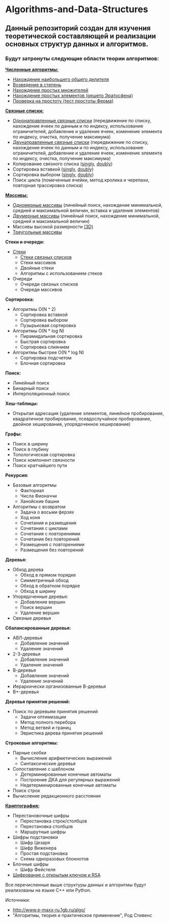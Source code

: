 # Algorithms-and-Data-Structures

## Данный репозиторий создан для изучения теоретической составляющей и реализации основных структур данных и алгоритмов.
### Будут затронуты следующие области теории алгоритмов:
**[Численные алгоритмы:](./numerical_algorithms)**
  * [Нахождение наибольшего общего делителя](./numerical_algorithms/gcd.cpp)
  * [Возведение в степень](./numerical_algorithms/exponentiation.cpp)
  * [Нахождение простых множителей](./numerical_algorithms/prime_factors_find.cpp)
  * [Нахождение простых элементов (решето Эратосфена)](./numerical_algorithms/sieve_of_eratosthenes.cpp)
  * [Проверка на простоту (тест простоты Ферма)](./numerical_algorithms/prime_check)

**[Связные списки:](./linked_lists)**
  * [Однонаправленные связные списки](./linked_lists/singly_list.cpp) (передвижение по списку, нахождение ячеек по данным и по индексу, использование ограничителей, добавление и удаление ячеек, изменение элемента по индексу, очистка, получение максимума)
  * [Двунаправленные связные списки](./linked_lists/doubly_list.cpp) (передвижение по списку, нахождение ячеек по данным и по индексу, использование ограничителей, добавление и удаление ячеек, изменение элемента по индексу, очистка, получение максимума)
  * Копирование связного списка ([singly](https://github.com/GermanYakimov/Algorithms-and-Data-Structures/blob/master/linked_lists/singly_list.cpp#L195), [doubly](https://github.com/GermanYakimov/Algorithms-and-Data-Structures/blob/master/linked_lists/doubly_list.cpp#L215))
  * Сортировка вставкой ([singly](https://github.com/GermanYakimov/Algorithms-and-Data-Structures/blob/master/linked_lists/singly_list.cpp#L205), [doubly](https://github.com/GermanYakimov/Algorithms-and-Data-Structures/blob/master/linked_lists/doubly_list.cpp#L225))
  * Сортировка выбором ([singly](https://github.com/GermanYakimov/Algorithms-and-Data-Structures/blob/master/linked_lists/singly_list.cpp#L244), [doubly](https://github.com/GermanYakimov/Algorithms-and-Data-Structures/blob/master/linked_lists/doubly_list.cpp#L263))
  * Поиск цикла (помеченные ячейки, метод кролика и черепахи, повторная трассировка списка)

**[Массивы:](./arrays)**
  * [Одномерные массивы](./arrays/1d_array.cpp) (линейный поиск, нахождение минимальной, средней и максимальной величин, вставка и удаление элементов)
  * [Двумерные массивы](./arrays/2d_array.cpp) (линейный поиск, нахождение минимальной, средней и максимальной величин)
  * Массивы высокой размерности [(3D)](./arrays/3d_array.cpp)
  * [Треугольные массивы](./arrays/triangular_array.cpp)

**Стеки и очереди:**
  * [Стеки](./stacks)
    * [Стеки связных списков](./stacks/Stack.List/StackList.cpp)
    * Стеки массивов
    * Двойные стеки
    * Алгоритмы с использованием стеков
  * Очереди
    * Очереди связных списков
    * Очереди массивов

**Сортировка:**
  * Алгоритмы O(N ^ 2)
    * Сортировка вставкой
    * Сортировка выбором
    * Пузырьковая сортировка
  * Алгоритмы O(N * log N)
    * Пирамидальная сортировка
    * Быстрая сортировка
    * Сортировка слиянием
  * Алгоритмы быстрее O(N * log N)
    * Сортировка подсчетом
    * Блочная сортировка

**Поиск:**
  * Линейный поиск
  * Бинарный поиск
  * Интерполяционный поиск

**Хеш-таблицы:**
  * Открытая адресация (удаление элементов, линейное пробирование, квадратичное пробирование, псевдослучайное пробирование, двойное хеширование, упорядоченное хеширование)

**Графы:**
  * Поиск в ширину
  * Поиск в глубину
  * Топологическая сортировка
  * Поиск компонент связности
  * Поиск кратчайшего пути

**Рекурсия:**
  * Базовые алгоритмы
    * Факториал
    * Числа Фионаччи
    * Ханойские башни
  * Алгоритмы с возвратом
    * Задача о восьми ферзях
    * Ход коня
    * Сочетания и размещения
    * Сочетания с циклами
    * Сочетания с повторениями
    * Сочетания без повторений
    * Размещения с повторениями
    * Размещения без повторений

**Деревья:**
 * Обход дерева
    * Обход в прямом порядке
    * Симметричный обход
    * Обход в обратном порядке
    * Обход в ширину
 * Упорядоченные деревья:
    * Добавление вершин
    * Поиск вершин
    * Удаление вершин
 * Связные деревья

**Сбалансированные деревья:**
 * АВЛ-деревья
    * Добавление значений
    * Удаление значений
 * 2-3-деревья
    * Добавление значений
    * Удаление значений
 * В-деревья
    * Добавление значений
    * Удаление значений
 * Иерархически организованные В-деревья
 * В+-деревья

**Деревья принятия решений:**
 * Поиск по деревьям принятия решений
    * Задачи оптимизации
    * Метод полного перебора
    * Метод ветвей и границ
    * Эвристика дерева принятия решений

**Строковые алгоритмы:**
 * Парные скобки
    * Вычисление арифметических выражений
    * Синтаксические деревья
 * Сопоставление с шаблоном
    * Детерминированные конечные автоматы
    * Построение ДКА для регулярных выражений
    * Недетерминированные конечные автоматы
 * Поиск строк
 * Вычисление редакционного расстояния

**[Криптография:](./cryptography)**
 * Перестановочные шифры
    * Перестановка строк/столбцов
    * Перестановка столбцов
    * Маршрутные шифры
 * Шифры подстановки
    * Шифр Цезаря
    * Шифр Виженера
    * Простая подстановка
    * Схема одноразовых блокнотов
 * Блочные шифры
    * Шифр Фейстеля
 * [Шифрование с открытым ключом и RSA](./cryptography/RSA-Python/source.py)

 Все перечисленные выше структуры данных и алгоритмы будут реализованы на языке C++ или Python.

 Источники:
  * http://www.e-maxx-ru.1gb.ru/algo/
  * "Алгоритмы, теория и практическое применение", Род Стивенс
